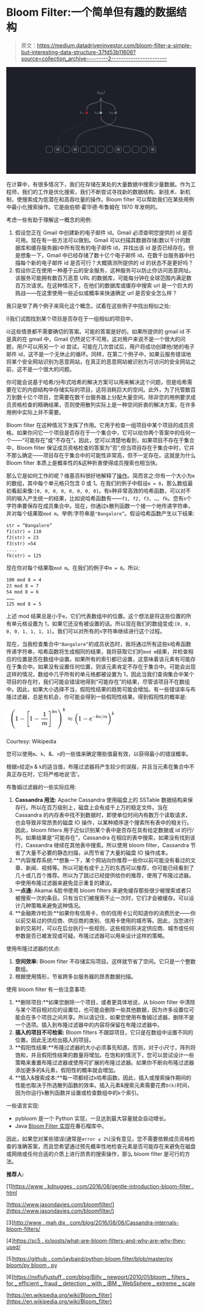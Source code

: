 # Bloom Filter:一个简单但有趣的数据结构

> 原文：<https://medium.datadriveninvestor.com/bloom-filter-a-simple-but-interesting-data-structure-37fd53b11606?source=collection_archive---------2----------------------->

![](img/99e04649e08aff3506294bec1f8f4d7a.png)

在计算中，有很多情况下，我们在存储在某处的大量数据中搜索少量数据。作为工程师，我们的工作是优化搜索，我们不断尝试寻找新的数据结构、新技术、新机制，使搜索成为低潜在和高吞吐量的操作。Bloom filter 可以帮助我们在某些用例中最小化搜索操作。它是由伯顿·霍华德·布鲁姆在 1970 年发明的。

考虑一些有助于理解这一概念的用例:

1.  假设您正在 Gmail 中创建新的电子邮件 id。Gmail 必须查明您提供的 id 是否可用。现在有一些方法可以做到。Gmail 可以扫描其数据存储(数以千计的数据库和缓存服务器)中所有现有的电子邮件 id，并找出该 id 是否已经存在。但是想象一下，Gmail 中已经存储了数十亿个电子邮件 id，在数千台服务器中扫描每个新的电子邮件 id 是否可行？大概猜测所提供的 id 的状态不是更好吗？
2.  假设你正在使用一种基于云的安全服务，这种服务可以防止你访问恶意网址。该服务可能拥有数百万恶意 URL 的数据库，可能每分钟在全球范围内满足数百万次请求。在这种情况下，在他们的数据库或缓存中搜索 url 是一个巨大的挑战——在这里使用一些近似或概率来快速确定 url 是否安全怎么样？

我只是举了两个例子来简化这个概念。试着在这些例子中找出相似之处:

I)我们试图找到某个项目是否存在于一组相似的项目中，

ii)这些情景都不需要确切的答案。可能的答案是好的。如果所提供的 gmail id 不是真的在 gmail 中，Gmail 仍然说它不可用，这对用户来说不是一个很大的问题，用户可以用另一个 id 尝试，可能在几次尝试后，用户将成功创建他/她的电子邮件 id，这不是一个无休止的循环。同样，在第二个例子中，如果云服务错误地将某个安全网站识别为恶意网站，在真正的恶意网站被识别为可访问的安全网站之前，这不是一个很大的问题。

你可能会说基于哈希/分布式哈希的解决方案可以用来解决这个问题，但是哈希需要在它的内部结构中存储实际的项目，这将消耗巨大的空间。此外，为了托管数百万到数十亿个项目，您需要在数千台服务器上分配大量空间。除非您的用例要求成员资格检查的精确结果，否则使用散列实际上是一种空间折衷的解决方案，在许多用例中实际上并不需要。

Bloom filter 在这种情况下发挥了作用。它用于检查一组项目中某个项目的成员资格。如果你问它一个项目是否存在于一个集合中，它可以给你两个答案中的任何一个——“可能存在”或“不存在”。因此，您可以清楚地看到，如果项目不存在于集合中，Bloom filter 保证成员资格检查的答案为“否”,但当项目存在于集合中时，它并不那么确定——项目存在于集合中的可能性非常高，但不一定存在。这就是为什么 Bloom filter 本质上是概率性的&这种折衷使得成员搜索也相当快。

那么它是如何工作的呢？维基百科很好地解释了[操作](https://en.wikipedia.org/wiki/Bloom_filter)。简而言之:你有一个大小为`m`的数组，其中每个单元格只包含 0 或 1。在我们的例子中假设`m = 8`，那么数组最初看起来像:`[0, 0, 0, 0, 0, 0, 0, 0]`。有`k`种非常高效的哈希函数，可以对不同的输入产生统一的结果，比如说哈希函数有——`f1, f2, f3, …, fk`。您有`n`个字符串要保存在成员集合中。现在，你通过`k`散列函数一个接一个地传递字符串，并对每个结果取`mod m`。举例:字符串是`"Bangalore”`。假设哈希函数产生以下结果:

```
str = “Bangalore”
f1(str) = 110
f2(str) = 23
f3(str) =54
....
fk(str) = 125
```

现在你对每个结果取`mod m`。在我们的例子中`m = 8`。所以:

```
100 mod 8 = 4
23 mod 8 = 7
54 mod 8 = 6
………
125 mod 8 = 5
```

上述 mod 结果总是小于`m`，它们代表数组中的位置。这个想法是将这些位置的所有单元格设置为 1，如果它还没有被设置的话。所以现在我们的数组变成:`[0, 0, 0, 0, 1, 1, 1, 1]`。我们可以对所有的`n`字符串继续进行这个过程。

现在，当我检查集合中`"Bangalore”`的成员状态时，我将通过所有这些`k`哈希函数传递字符串，哈希函数将生成相同的结果，我将获取它们的`mod m`结果，并检查相应的位置是否在数组中设置。如果所有的索引都已设置，这意味着该元素有可能存在于集合中。如果没有设置任何位置，则该元素肯定不存在于集合中。可能会出现这样的情况，数组中几乎所有的单元格都被设置为 1，因此当我们查询集合中某个项目的存在时，我们可能会错误地得到“可能存在”的结果，尽管该项目不在数组中。因此，如果大小选择不当，假阳性结果的趋势可能会增加。有一些错误率与布隆过滤器，总是有机会，你可能会得到一些假阳性结果。得到假阳性的概率是:

![](img/afe5bdc773af19476bccf294d8bd9a92.png)

Courtesy: Wikipedia

您可以使用`m`、`k`、&、`n`的一些值来确定哪些值最有效，以获得最小的错误概率。

根据`n`给定`m` & `k`的适当值，布隆过滤器将产生较少的误报，并且当元素在集合中不真正存在时，它将严格地说‘否’。

布鲁姆过滤器的一些实际应用:

1.  **Cassandra 用法:** Apache Cassandra 使用磁盘上的 SSTable 数据结构来保存行。所以在百万级别上，磁盘上会有成千上万的稳定文件。当在 Cassandra 的内存表中找不到数据时，即使单位时间内有数万个读取请求，也会导致非常昂贵的磁盘 IO 操作，以某种顺序逐个搜索所有表中的相关行。因此，bloom filters 用于近似识别某个表中是否存在具有给定数据或 id 的行/列。如果结果是“可能存在”，Cassandra 在相应的表中搜索，如果没有找到该行，Cassandra 继续在其他表中搜索。所以使用 bloom filter，Cassandra 节省了大量不必要的静态扫描，从而节省了大量的磁盘 IO 操作成本。
2.  **内容推荐系统:**想象一下，某个网站向你推荐一些你以前可能没有看过的文章、新闻、视频等。所以可能有成千上万的东西可以推荐，你可能已经看到了几十或几百个推荐。所以为了跳过已经提供给你的推荐，使用了布隆过滤器。中使用布隆过滤器来避免显示重复的建议。
3.  **一点通:** Akamai &脸书使用 bloom filters 来避免缓存那些很少被搜索或者只被搜索一次的条目。只有当它们被搜索不止一次时，它们才会被缓存。可以设计几种策略来避免这种情况。
4.  **金融欺诈检测:**如果你有信用卡，你的信用卡公司知道你的消费历史——你以前交易过的供应商、供应商的类别、信用卡使用的城市等。因此，当您进行新的交易时，可以在后台执行一些规则，这些规则将决定供应商、城市或任何参数是否已被发现或可疑。布隆过滤器可以用来设计这样的策略。

使用布隆过滤器的优点:

1.  **空间效率:** Bloom filter 不存储实际项目。这样就节省了空间。它只是一个整数数组。
2.  根据使用情形，节省跨多台服务器的昂贵数据扫描。

使用 bloom filter 有一些注意事项:

1.  **删除项目:**如果您删除一个项目，或者更具体地说，从 bloom filter 中清除与某个项目相对应的设置位，也可能会删除一些其他数据，因为许多设置位可能会在多个项目之间共享。所以请记住，如果您使用布鲁姆过滤器，删除不是一个选项。插入到布隆过滤器中的内容将保留在布隆过滤器中。
2.  **插入的项目不可检索:** Bloom filters 不跟踪项目，它只是在数组中设置不同的位置。因此无法检出插入的项目。
3.  **假阳性结果:**布隆过滤器的大小必须事先知道。否则，对于小尺寸，阵列将饱和，并且假阳性结果的数量将增加。在饱和的情况下，您可以尝试设计一些策略来重置布隆过滤器或使用可扩展的布隆过滤器。如果你不断向布隆过滤器添加更多的&元素，假阳性的概率就会增加。
4.  **插入&搜索成本:**每一项都经过`k`哈希函数。因此，插入或搜索操作期间的性能也取决于所选散列函数的效率。插入元素&搜索元素需要花费`O(k)`时间，因为你运行`k`散列函数并设置或检查数组中的`k`个索引。

一些语言实现:

*   pybloom 是一个 Python 实现，一旦达到最大容量就会自动增长。
*   Java [Bloom Filter 实现](https://www.baeldung.com/guava-bloom-filter)在番石榴库中。

因此，如果您对某些错误(通常是`error ≤ 2%`)没有意见，您不需要依赖成员资格检查的准确答案，而且您希望通过预先概率性地检查元素是否可能存在来避免在磁盘或网络或任何合适的介质上进行昂贵的搜索操作，那么 bloom filter 是可行的方法。

**推荐人:**

[1][https://www . kdnugges . com/2016/08/gentle-introduction-bloom-filter . html](https://www.kdnuggets.com/2016/08/gentle-introduction-bloom-filter.html)

[https://www.jasondavies.com/bloomfilter/](https://www.jasondavies.com/bloomfilter/)

[3][http://www . mah dix . com/blog/2016/08/08/Cassandra-internals-bloom-filters/](http://www.mahdix.com/blog/2016/08/08/cassandra-internals-bloom-filters/)

[4][https://sc5 . io/posts/what-are-bloom-filters-and-why-are-why-they-used/](https://sc5.io/posts/what-are-bloom-filters-and-why-are-they-useful/)

[5][https://github . com/jaybaird/python-bloom filter/blob/master/py bloom/py bloom . py](https://github.com/jaybaird/python-bloomfilter/blob/master/pybloom/pybloom.py)

[6][https://noflufjustuff . com/blog/Billy _ newport/2010/01/bloom _ filters _ for _ efficient _ fraud _ detection _ with _ IBM _ WebSphere _ extreme _ scale](https://nofluffjuststuff.com/blog/billy_newport/2010/01/bloom_filters_for_efficient_fraud_detection_with_ibm_websphere_extreme_scale)

[https://en.wikipedia.org/wiki/Bloom_filter](https://en.wikipedia.org/wiki/Bloom_filter)